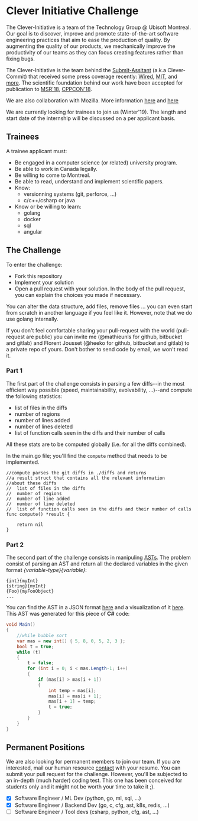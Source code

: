 # Clever Initiative Challenge

The Clever-Initiative is a team of the Technology Group @ Ubisoft Montreal. Our goal is to discover, improve and promote state-of-the-art software engineering practices that aim to ease the production of quality. By augmenting the quality of our products, we mechanically improve the productivity of our teams as they can focus creating features rather than fixing bugs.

The Clever-Initiative is the team behind the [Submit-Assitant](https://montreal.ubisoft.com/en/ubisoft-la-forge-presents-the-commit-assistant/) (a.k.a  Clever-Commit) that received some press coverage recently: [Wired](http://www.wired.co.uk/article/ubisoft-commit-assist-ai), [MIT](https://www.technologyreview.com/the-download/610416/ai-can-help-spot-coding-mistakes-before-they-happen/), and [more](https://www.google.ca/search?q=commit+assistant+ubisoft). The scientific foundation behind our work have been accepted for publication to [MSR'18](https://montreal.ubisoft.com/en/clever-combining-code-metrics-with-clone-detection-for-just-in-time-fault-prevention-and-resolution-in-large-industrial-projects-2/), [CPPCON'18](https://www.youtube.com/watch?v=QDvic0QNtOY).

We are also collaboration with Mozilla. More information [here](https://news.ubisoft.com/en-us/article/344442/Ubisoft-and-Mozilla-Partner-To-Develop-AI-Coding-Tools) and [here](https://blog.mozilla.org/futurereleases/2019/02/12/making-the-building-of-firefox-faster-for-you-with-clever-commit-from-ubisoft/)

We are currently looking for trainees to join us (Winter'19). The length and start date of the internship will be discussed on a per applicant basis.

## Trainees

A trainee applicant must:

- Be engaged in a computer science (or related) university program.
- Be able to work in Canada legally.
- Be willing to come to Montreal.
- Be able to read, understand and implement scientific papers.
- Know:
    - versionning systems (git, perforce, ...)
    - c/c++/csharp or java
- Know or be willing to learn:
    - golang
    - docker
    - sql
    - angular

## The Challenge

To enter the challenge:

- Fork this repository
- Implement your solution
- Open a pull request with your solution. In the body of the pull request, you can explain the choices you made if necessary.

You can alter the data structure, add files, remove files ... you can even start from scratch in another language if you feel like it.
However, note that we do use golang internally.

If you don't feel comfortable sharing your pull-request with the world (pull-request are public) you can invite me (@mathieunls for github, bitbucket and gitlab) and Florent Jousset (@heeko for github, bitbucket and gitlab) to a private repo of yours. Don't bother to send code by email, we won't read it.

### Part 1
The first part of the challenge consists in parsing a few diffs--in the most efficient way possible (speed, maintainability, evolvability, ...)--and compute the following statistics:

- list of files in the diffs
- number of regions
- number of lines added
- number of lines deleted
- list of function calls seen in the diffs and their number of calls

All these stats are to be computed globally (i.e. for all the diffs combined).

In the main.go file; you'll find the `compute` method that needs to be implemented.

```golang
//compute parses the git diffs in ./diffs and returns
//a result struct that contains all the relevant information
//about these diffs
//	list of files in the diffs
//	number of regions
//	number of line added
//	number of line deleted
//	list of function calls seen in the diffs and their number of calls
func compute() *result {

	return nil
}
```

### Part 2
The second part of the challenge consists in manipuling [ASTs](https://en.wikipedia.org/wiki/Abstract_syntax_tree). The problem consist of parsing an AST and return all the declared variables in the given format _{variable-type}{variable}_:

```
{int}{myInt}
{string}{myInt}
{Foo}{myFooObject}
...
```

You can find the AST in a JSON format [here](ast/astChallenge.json) and a visualization of it [here](ast/astChallengeViz.svg). This AST was generated for this piece of **C#** code:
```C#
void Main()
{
	//while bubble sort
	var mas = new int[] { 5, 8, 0, 5, 2, 3 };
	bool t = true;
	while (t)
	{
		t = false;
		for (int i = 0; i < mas.Length-1; i++)
		{
			if (mas[i] > mas[i + 1])
			{
				int temp = mas[i];
				mas[i] = mas[i + 1];
				mas[i + 1] = temp;
				t = true;
			}
		}
	}
}
```

## Permanent Positions

We are also looking for permanent members to join our team. If you are interested, mail our human resource [contact](mailto:alison.laplante-rayworth@ubisoft.com?subject=Clever-Initiative) with your resume. You can submit your pull request for the challenge. However, you'll be subjected to an in-depth (much harder) coding test. This one has been conceived for students only and it might not be worth your time to take it ;).

- [x] Software Engineer / ML Dev (python, go, ml, sql, ...)
- [x] Software Engineer / Backend Dev (go, c, cfg, ast, k8s, redis, ...)
- [ ] Software Engineer / Tool devs (csharp, python, cfg, ast, ...)
